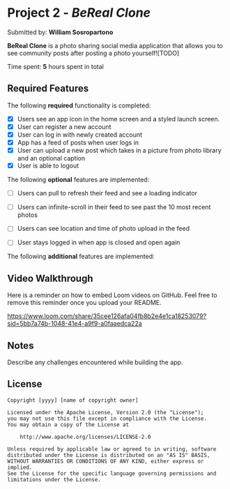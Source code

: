 
# Project 2 - *BeReal Clone*

Submitted by: **William Sosropartono**

**BeReal Clone** is a photo sharing social media application that allows you to see community posts after posting a photo yourself![TODO] 

Time spent: **5** hours spent in total

## Required Features

The following **required** functionality is completed:

- [x] Users see an app icon in the home screen and a styled launch screen.
- [x] User can register a new account
- [x] User can log in with newly created account
- [x] App has a feed of posts when user logs in
- [x] User can upload a new post which takes in a picture from photo library and an optional caption    
- [x] User is able to logout    
 
The following **optional** features are implemented:

- [ ] Users can pull to refresh their feed and see a loading indicator
- [ ] Users can infinite-scroll in their feed to see past the 10 most recent photos
- [ ] Users can see location and time of photo upload in the feed    
- [ ] User stays logged in when app is closed and open again    


The following **additional** features are implemented:


## Video Walkthrough

Here is a reminder on how to embed Loom videos on GitHub. Feel free to remove this reminder once you upload your README. 

https://www.loom.com/share/35cee126afa04fb8b2e4e1ca18253079?sid=5bb7a74b-1048-41e4-a9f9-a0faaedca22a

## Notes

Describe any challenges encountered while building the app.

## License

    Copyright [yyyy] [name of copyright owner]

    Licensed under the Apache License, Version 2.0 (the "License");
    you may not use this file except in compliance with the License.
    You may obtain a copy of the License at

        http://www.apache.org/licenses/LICENSE-2.0

    Unless required by applicable law or agreed to in writing, software
    distributed under the License is distributed on an "AS IS" BASIS,
    WITHOUT WARRANTIES OR CONDITIONS OF ANY KIND, either express or implied.
    See the License for the specific language governing permissions and
    limitations under the License.
